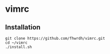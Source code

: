 vimrc
=====

Installation
------------

```
git clone https://github.com/fhwrdh/vimrc.git
cd ~/vimrc
./install.sh
